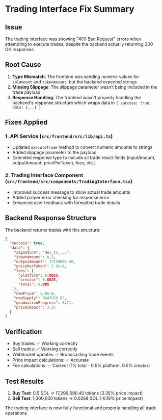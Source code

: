 # Trading Interface Fix Summary

## Issue
The trading interface was showing "400 Bad Request" errors when attempting to execute trades, despite the backend actually returning 200 OK responses.

## Root Cause
1. **Type Mismatch**: The frontend was sending numeric values for `solAmount` and `tokenAmount`, but the backend expected strings
2. **Missing Slippage**: The slippage parameter wasn't being included in the trade payload
3. **Response Handling**: The frontend wasn't properly handling the backend's response structure which wraps data in `{ success: true, data: {...} }`

## Fixes Applied

### 1. API Service (`src/frontend/src/lib/api.ts`)
- Updated `executeTrade` method to convert numeric amounts to strings
- Added slippage parameter to the payload
- Extended response type to include all trade result fields (inputAmount, outputAmount, pricePerToken, fees, etc.)

### 2. Trading Interface Component (`src/frontend/src/components/TradingInterface.tsx`)
- Improved success message to show actual trade amounts
- Added proper error checking for response.error
- Enhanced user feedback with formatted trade details

## Backend Response Structure
The backend returns trades with this structure:
```json
{
  "success": true,
  "data": {
    "signature": "dev_tx_...",
    "inputAmount": 0.5,
    "outputAmount": 17299690.40,
    "pricePerToken": 2.9e-8,
    "fees": {
      "platform": 0.0025,
      "creator": 0.0025,
      "total": 0.005
    },
    "newPrice": 2.9e-8,
    "newSupply": 5647058.82,
    "graduationProgress": 0.71,
    "priceImpact": 3.35
  }
}
```

## Verification
- Buy trades: ✅ Working correctly
- Sell trades: ✅ Working correctly
- WebSocket updates: ✅ Broadcasting trade events
- Price impact calculations: ✅ Accurate
- Fee calculations: ✅ Correct (1% total - 0.5% platform, 0.5% creator)

## Test Results
1. **Buy Test**: 0.5 SOL → 17,299,690.40 tokens (3.35% price impact)
2. **Sell Test**: 1,000,000 tokens → 0.0288 SOL (-0.19% price impact)

The trading interface is now fully functional and properly handling all trade operations.